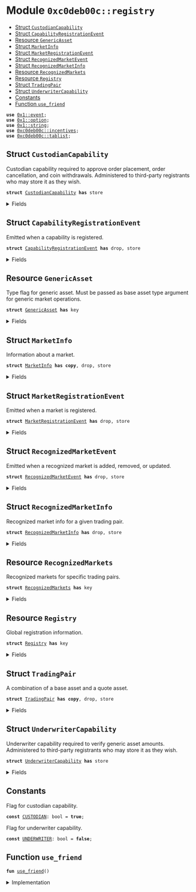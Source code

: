 
<a name="0xc0deb00c_registry"></a>

# Module `0xc0deb00c::registry`



-  [Struct `CustodianCapability`](#0xc0deb00c_registry_CustodianCapability)
-  [Struct `CapabilityRegistrationEvent`](#0xc0deb00c_registry_CapabilityRegistrationEvent)
-  [Resource `GenericAsset`](#0xc0deb00c_registry_GenericAsset)
-  [Struct `MarketInfo`](#0xc0deb00c_registry_MarketInfo)
-  [Struct `MarketRegistrationEvent`](#0xc0deb00c_registry_MarketRegistrationEvent)
-  [Struct `RecognizedMarketEvent`](#0xc0deb00c_registry_RecognizedMarketEvent)
-  [Struct `RecognizedMarketInfo`](#0xc0deb00c_registry_RecognizedMarketInfo)
-  [Resource `RecognizedMarkets`](#0xc0deb00c_registry_RecognizedMarkets)
-  [Resource `Registry`](#0xc0deb00c_registry_Registry)
-  [Struct `TradingPair`](#0xc0deb00c_registry_TradingPair)
-  [Struct `UnderwriterCapability`](#0xc0deb00c_registry_UnderwriterCapability)
-  [Constants](#@Constants_0)
-  [Function `use_friend`](#0xc0deb00c_registry_use_friend)


<pre><code><b>use</b> <a href="">0x1::event</a>;
<b>use</b> <a href="">0x1::option</a>;
<b>use</b> <a href="">0x1::string</a>;
<b>use</b> <a href="incentives.md#0xc0deb00c_incentives">0xc0deb00c::incentives</a>;
<b>use</b> <a href="tablist.md#0xc0deb00c_tablist">0xc0deb00c::tablist</a>;
</code></pre>



<a name="0xc0deb00c_registry_CustodianCapability"></a>

## Struct `CustodianCapability`

Custodian capability required to approve order placement, order
cancellation, and coin withdrawals. Administered to third-party
registrants who may store it as they wish.


<pre><code><b>struct</b> <a href="registry.md#0xc0deb00c_registry_CustodianCapability">CustodianCapability</a> <b>has</b> store
</code></pre>



<details>
<summary>Fields</summary>


<dl>
<dt>
<code>custodian_id: u64</code>
</dt>
<dd>
 Serial ID, 1-indexed, generated upon registration as a
 custodian.
</dd>
</dl>


</details>

<a name="0xc0deb00c_registry_CapabilityRegistrationEvent"></a>

## Struct `CapabilityRegistrationEvent`

Emitted when a capability is registered.


<pre><code><b>struct</b> <a href="registry.md#0xc0deb00c_registry_CapabilityRegistrationEvent">CapabilityRegistrationEvent</a> <b>has</b> drop, store
</code></pre>



<details>
<summary>Fields</summary>


<dl>
<dt>
<code>capability_type: bool</code>
</dt>
<dd>
 Either <code><a href="registry.md#0xc0deb00c_registry_CUSTODIAN">CUSTODIAN</a></code> or <code><a href="registry.md#0xc0deb00c_registry_UNDERWRITER">UNDERWRITER</a></code>, the capability type
 just registered.
</dd>
<dt>
<code>capability_id: u64</code>
</dt>
<dd>
 ID of capability just registered.
</dd>
</dl>


</details>

<a name="0xc0deb00c_registry_GenericAsset"></a>

## Resource `GenericAsset`

Type flag for generic asset. Must be passed as base asset type
argument for generic market operations.


<pre><code><b>struct</b> <a href="registry.md#0xc0deb00c_registry_GenericAsset">GenericAsset</a> <b>has</b> key
</code></pre>



<details>
<summary>Fields</summary>


<dl>
<dt>
<code>dummy_field: bool</code>
</dt>
<dd>

</dd>
</dl>


</details>

<a name="0xc0deb00c_registry_MarketInfo"></a>

## Struct `MarketInfo`

Information about a market.


<pre><code><b>struct</b> <a href="registry.md#0xc0deb00c_registry_MarketInfo">MarketInfo</a> <b>has</b> <b>copy</b>, drop, store
</code></pre>



<details>
<summary>Fields</summary>


<dl>
<dt>
<code>base_type: <a href="_String">string::String</a></code>
</dt>
<dd>
 Base asset type name. When base asset is an
 <code>aptos_framework::coin::Coin</code>, corresponds to the phantom
 <code>CoinType</code> (<code><b>address</b>:module::MyCoin</code> rather than
 <code>aptos_framework::coin::Coin&lt;<b>address</b>:module::MyCoin&gt;</code>), and
 <code>underwriter_id</code> is none. Otherwise can be any value, and
 <code>underwriter</code> is some.
</dd>
<dt>
<code>quote_type: <a href="_String">string::String</a></code>
</dt>
<dd>
 Quote asset coin type name. Corresponds to a phantom
 <code>CoinType</code> (<code><b>address</b>:module::MyCoin</code> rather than
 <code>aptos_framework::coin::Coin&lt;<b>address</b>:module::MyCoin&gt;</code>).
</dd>
<dt>
<code>lot_size: u64</code>
</dt>
<dd>
 Number of base units exchanged per lot (when base asset is
 a coin, corresponds to <code>aptos_framework::coin::Coin.value</code>).
</dd>
<dt>
<code>tick_size: u64</code>
</dt>
<dd>
 Number of quote coin units exchanged per tick (corresponds
 to <code>aptos_framework::coin::Coin.value</code>).
</dd>
<dt>
<code>underwriter_id: <a href="_Option">option::Option</a>&lt;u64&gt;</code>
</dt>
<dd>
 ID of underwriter capability required to verify generic
 asset amounts. A market-wide ID that only applies to markets
 having a generic base asset. None when base and quote types
 are both coins.
</dd>
</dl>


</details>

<a name="0xc0deb00c_registry_MarketRegistrationEvent"></a>

## Struct `MarketRegistrationEvent`

Emitted when a market is registered.


<pre><code><b>struct</b> <a href="registry.md#0xc0deb00c_registry_MarketRegistrationEvent">MarketRegistrationEvent</a> <b>has</b> drop, store
</code></pre>



<details>
<summary>Fields</summary>


<dl>
<dt>
<code>market_id: u64</code>
</dt>
<dd>
 Market ID of the market just registered.
</dd>
<dt>
<code>base_type: <a href="_String">string::String</a></code>
</dt>
<dd>
 Base asset type name.
</dd>
<dt>
<code>quote_type: <a href="_String">string::String</a></code>
</dt>
<dd>
 Quote asset type name.
</dd>
<dt>
<code>lot_size: u64</code>
</dt>
<dd>
 Number of base units exchanged per lot.
</dd>
<dt>
<code>tick_size: u64</code>
</dt>
<dd>
 Number of quote units exchanged per tick.
</dd>
<dt>
<code>underwriter_id: <a href="_Option">option::Option</a>&lt;u64&gt;</code>
</dt>
<dd>
 ID of <code><a href="registry.md#0xc0deb00c_registry_UnderwriterCapability">UnderwriterCapability</a></code> required to verify generic
 asset amounts. None when base and quote types are both
 coins.
</dd>
</dl>


</details>

<a name="0xc0deb00c_registry_RecognizedMarketEvent"></a>

## Struct `RecognizedMarketEvent`

Emitted when a recognized market is added, removed, or updated.


<pre><code><b>struct</b> <a href="registry.md#0xc0deb00c_registry_RecognizedMarketEvent">RecognizedMarketEvent</a> <b>has</b> drop, store
</code></pre>



<details>
<summary>Fields</summary>


<dl>
<dt>
<code>trading_pair: <a href="registry.md#0xc0deb00c_registry_TradingPair">registry::TradingPair</a></code>
</dt>
<dd>
 The associated trading pair.
</dd>
<dt>
<code>recognized_market_info: <a href="_Option">option::Option</a>&lt;<a href="registry.md#0xc0deb00c_registry_RecognizedMarketInfo">registry::RecognizedMarketInfo</a>&gt;</code>
</dt>
<dd>
 The recognized market info for the given trading pair after
 an addition or update. None if a removal.
</dd>
</dl>


</details>

<a name="0xc0deb00c_registry_RecognizedMarketInfo"></a>

## Struct `RecognizedMarketInfo`

Recognized market info for a given trading pair.


<pre><code><b>struct</b> <a href="registry.md#0xc0deb00c_registry_RecognizedMarketInfo">RecognizedMarketInfo</a> <b>has</b> drop, store
</code></pre>



<details>
<summary>Fields</summary>


<dl>
<dt>
<code>market_id: u64</code>
</dt>
<dd>
 Market ID of recognized market.
</dd>
<dt>
<code>lot_size: u64</code>
</dt>
<dd>
 Number of base units exchanged per lot.
</dd>
<dt>
<code>tick_size: u64</code>
</dt>
<dd>
 Number of quote units exchanged per tick.
</dd>
<dt>
<code>underwriter_id: <a href="_Option">option::Option</a>&lt;u64&gt;</code>
</dt>
<dd>
 ID of underwriter capability required to verify generic
 asset amounts. A market-wide ID that only applies to
 markets having a generic base asset. None when base and
 quote types are both coins.
</dd>
</dl>


</details>

<a name="0xc0deb00c_registry_RecognizedMarkets"></a>

## Resource `RecognizedMarkets`

Recognized markets for specific trading pairs.


<pre><code><b>struct</b> <a href="registry.md#0xc0deb00c_registry_RecognizedMarkets">RecognizedMarkets</a> <b>has</b> key
</code></pre>



<details>
<summary>Fields</summary>


<dl>
<dt>
<code>map: <a href="tablist.md#0xc0deb00c_tablist_Tablist">tablist::Tablist</a>&lt;<a href="registry.md#0xc0deb00c_registry_TradingPair">registry::TradingPair</a>, <a href="registry.md#0xc0deb00c_registry_RecognizedMarketInfo">registry::RecognizedMarketInfo</a>&gt;</code>
</dt>
<dd>
 Map from trading pair info to market information for the
 recognized market, if any, for given trading pair.
</dd>
<dt>
<code>recognized_market_event: <a href="_EventHandle">event::EventHandle</a>&lt;<a href="registry.md#0xc0deb00c_registry_RecognizedMarketEvent">registry::RecognizedMarketEvent</a>&gt;</code>
</dt>
<dd>
 Event handle for recognized market events.
</dd>
</dl>


</details>

<a name="0xc0deb00c_registry_Registry"></a>

## Resource `Registry`

Global registration information.


<pre><code><b>struct</b> <a href="registry.md#0xc0deb00c_registry_Registry">Registry</a> <b>has</b> key
</code></pre>



<details>
<summary>Fields</summary>


<dl>
<dt>
<code>markets: <a href="tablist.md#0xc0deb00c_tablist_Tablist">tablist::Tablist</a>&lt;<a href="registry.md#0xc0deb00c_registry_MarketInfo">registry::MarketInfo</a>, u64&gt;</code>
</dt>
<dd>
 Map from market info to corresponding market ID, enabling
 duplicate checks and iterated indexing.
</dd>
<dt>
<code>n_custodians: u64</code>
</dt>
<dd>
 The number of registered custodians.
</dd>
<dt>
<code>n_underwriters: u64</code>
</dt>
<dd>
 The number of registered underwriters.
</dd>
<dt>
<code>market_registration_events: <a href="_EventHandle">event::EventHandle</a>&lt;<a href="registry.md#0xc0deb00c_registry_MarketRegistrationEvent">registry::MarketRegistrationEvent</a>&gt;</code>
</dt>
<dd>
 Event handle for market registration events.
</dd>
<dt>
<code>capability_registration_events: <a href="_EventHandle">event::EventHandle</a>&lt;<a href="registry.md#0xc0deb00c_registry_CapabilityRegistrationEvent">registry::CapabilityRegistrationEvent</a>&gt;</code>
</dt>
<dd>
 Event handle for capability registration events.
</dd>
</dl>


</details>

<a name="0xc0deb00c_registry_TradingPair"></a>

## Struct `TradingPair`

A combination of a base asset and a quote asset.


<pre><code><b>struct</b> <a href="registry.md#0xc0deb00c_registry_TradingPair">TradingPair</a> <b>has</b> <b>copy</b>, drop, store
</code></pre>



<details>
<summary>Fields</summary>


<dl>
<dt>
<code>base_type: <a href="_String">string::String</a></code>
</dt>
<dd>
 Base type name.
</dd>
<dt>
<code>quote_type: <a href="_String">string::String</a></code>
</dt>
<dd>
 Quote type name.
</dd>
</dl>


</details>

<a name="0xc0deb00c_registry_UnderwriterCapability"></a>

## Struct `UnderwriterCapability`

Underwriter capability required to verify generic asset
amounts. Administered to third-party registrants who may store
it as they wish.


<pre><code><b>struct</b> <a href="registry.md#0xc0deb00c_registry_UnderwriterCapability">UnderwriterCapability</a> <b>has</b> store
</code></pre>



<details>
<summary>Fields</summary>


<dl>
<dt>
<code>custodian_id: u64</code>
</dt>
<dd>
 Serial ID, 1-indexed, generated upon registration as an
 underwriter.
</dd>
</dl>


</details>

<a name="@Constants_0"></a>

## Constants


<a name="0xc0deb00c_registry_CUSTODIAN"></a>

Flag for custodian capability.


<pre><code><b>const</b> <a href="registry.md#0xc0deb00c_registry_CUSTODIAN">CUSTODIAN</a>: bool = <b>true</b>;
</code></pre>



<a name="0xc0deb00c_registry_UNDERWRITER"></a>

Flag for underwriter capability.


<pre><code><b>const</b> <a href="registry.md#0xc0deb00c_registry_UNDERWRITER">UNDERWRITER</a>: bool = <b>false</b>;
</code></pre>



<a name="0xc0deb00c_registry_use_friend"></a>

## Function `use_friend`



<pre><code><b>fun</b> <a href="registry.md#0xc0deb00c_registry_use_friend">use_friend</a>()
</code></pre>



<details>
<summary>Implementation</summary>


<pre><code><b>fun</b> <a href="registry.md#0xc0deb00c_registry_use_friend">use_friend</a>() {<a href="incentives.md#0xc0deb00c_incentives_calculate_max_quote_match">incentives::calculate_max_quote_match</a>(<b>false</b>, 0, 0);}
</code></pre>



</details>
